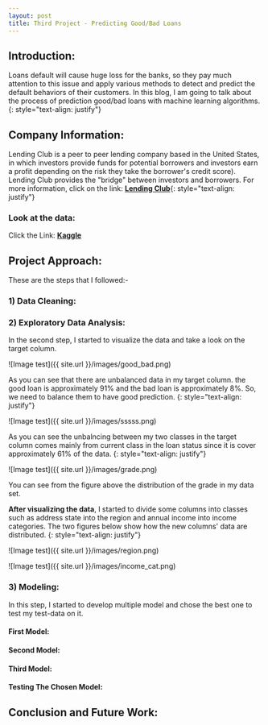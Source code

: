 ```yaml
---
layout: post
title: Third Project - Predicting Good/Bad Loans
---
```

## Introduction: 
Loans default will cause huge loss for the banks, so they pay much attention to this issue and apply various methods to detect and predict the default behaviors of their customers. In this blog, I am going to talk about the process of prediction good/bad loans with machine learning algorithms. {: style="text-align: justify"}


## Company Information:
Lending Club is a peer to peer lending company based in the United States, in which investors provide funds for potential borrowers and investors earn a profit depending on the risk they take the borrower's credit score). Lending Club provides the "bridge" between investors and borrowers. For more information, click on the link: [**Lending Club**](https://www.lendingclub.com/company/about-us){: style="text-align: justify"}

### Look at the data:
Click the Link: [**Kaggle**](https://www.kaggle.com/wendykan/lending-club-loan-data)


## Project Approach:

These are the steps that I followed:-

### 1) Data Cleaning:



### 2) Exploratory Data Analysis:

In the second step, I started to visualize the data and take a look on the target column. 

![Image test]({{ site.url }}/images/good_bad.png)

As you can see that there are unbalanced data in my target column. the good loan is approximately 91% and the bad loan is approximately 8%. So, we need to balance them to have good prediction. {: style="text-align: justify"}

![Image test]({{ site.url }}/images/sssss.png)

As you can see the unbalncing between my two classes in the target column comes mainly from current class in the loan status since it is cover approximately 61% of the data. {: style="text-align: justify"}

![Image test]({{ site.url }}/images/grade.png)

You can see from the figure above the distribution of the grade in my data set.


**After visualizing the data**, I started to divide some columns into classes such as address state into the region and annual income into income categories. The two figures below show how the new columns' data are distributed. {: style="text-align: justify"}

![Image test]({{ site.url }}/images/region.png)

![Image test]({{ site.url }}/images/income_cat.png)


### 3) Modeling:

In this step, I started to develop multiple model and chose the best one to test my test-data on it. 



#### First Model:


#### Second Model:

#### Third Model:

#### Testing The Chosen Model:


## Conclusion and Future Work:






